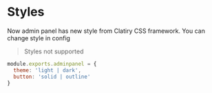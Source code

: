 # Styles
Now admin panel has new style from Clatiry CSS framework.
You can change style in config

> Styles not supported

~~~js
module.exports.adminpanel = {
  theme: 'light | dark',
  button: 'solid | outline'
}
~~~

